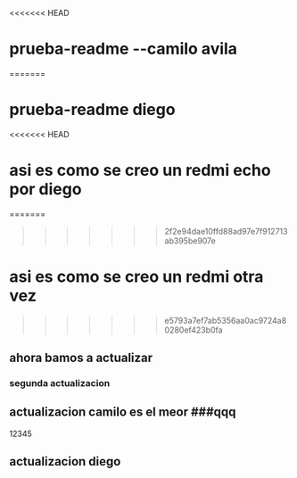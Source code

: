 <<<<<<< HEAD

# prueba-readme --camilo avila

=======

# prueba-readme diego

<<<<<<< HEAD
# asi es como se creo un redmi echo por diego 
=======
> > > > > > > 2f2e94dae10ffd88ad97e7f912713ab395be907e

# asi es como se creo un redmi otra vez
>>>>>>> e5793a7ef7ab5356aa0ac9724a80280ef423b0fa

## ahora bamos a actualizar

### segunda actualizacion

## actualizacion camilo es el meor ###qqq

12345

## actualizacion diego
